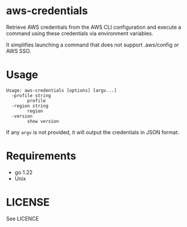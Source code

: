 aws-credentials
===

Retrieve AWS credentials from the AWS CLI configuration and execute a command using these credentials via environment variables.

It simplifies launching a command that does not support .aws/config or AWS SSO.

# Usage

```
Usage: aws-credentials [options] [argv...]
  -profile string
    	profile
  -region string
    	region
  -version
    	show version
```

If any `argv` is not provided, it will output the credentials in JSON format.

# Requirements

* go 1.22
* Unix

# LICENSE

See LICENCE
